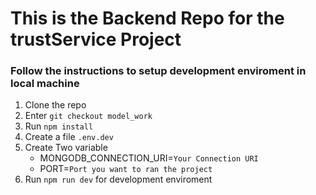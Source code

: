 # This is the Backend Repo for the trustService Project

### Follow the instructions to setup development enviroment in local machine

1. Clone the repo
2. Enter `git checkout model_work`
3. Run `npm install`
4. Create a file `.env.dev`
5. Create Two variable
   - MONGODB_CONNECTION_URI=`Your Connection URI`
   - PORT=`Port you want to ran the project`
6. Run `npm run dev` for development enviroment
